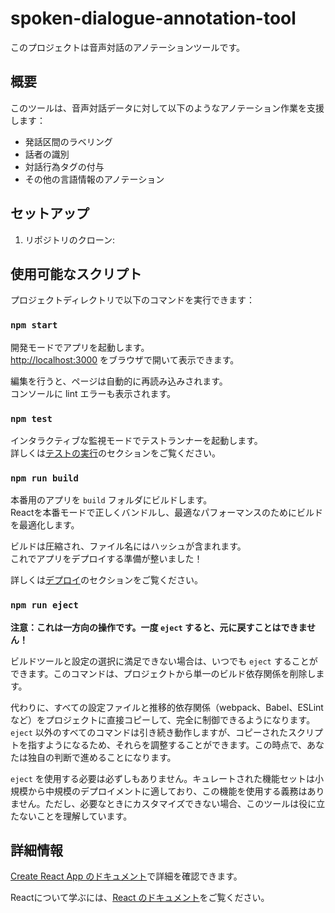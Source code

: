 # spoken-dialogue-annotation-tool

このプロジェクトは音声対話のアノテーションツールです。

## 概要

このツールは、音声対話データに対して以下のようなアノテーション作業を支援します：

- 発話区間のラベリング
- 話者の識別
- 対話行為タグの付与
- その他の言語情報のアノテーション

## セットアップ

1. リポジトリのクローン:

## 使用可能なスクリプト

プロジェクトディレクトリで以下のコマンドを実行できます：

### `npm start`

開発モードでアプリを起動します。\
[http://localhost:3000](http://localhost:3000) をブラウザで開いて表示できます。

編集を行うと、ページは自動的に再読み込みされます。\
コンソールに lint エラーも表示されます。

### `npm test`

インタラクティブな監視モードでテストランナーを起動します。\
詳しくは[テストの実行](https://facebook.github.io/create-react-app/docs/running-tests)のセクションをご覧ください。

### `npm run build`

本番用のアプリを `build` フォルダにビルドします。\
Reactを本番モードで正しくバンドルし、最適なパフォーマンスのためにビルドを最適化します。

ビルドは圧縮され、ファイル名にはハッシュが含まれます。\
これでアプリをデプロイする準備が整いました！

詳しくは[デプロイ](https://facebook.github.io/create-react-app/docs/deployment)のセクションをご覧ください。

### `npm run eject`

**注意：これは一方向の操作です。一度 `eject` すると、元に戻すことはできません！**

ビルドツールと設定の選択に満足できない場合は、いつでも `eject` することができます。このコマンドは、プロジェクトから単一のビルド依存関係を削除します。

代わりに、すべての設定ファイルと推移的依存関係（webpack、Babel、ESLintなど）をプロジェクトに直接コピーして、完全に制御できるようになります。`eject` 以外のすべてのコマンドは引き続き動作しますが、コピーされたスクリプトを指すようになるため、それらを調整することができます。この時点で、あなたは独自の判断で進めることになります。

`eject` を使用する必要は必ずしもありません。キュレートされた機能セットは小規模から中規模のデプロイメントに適しており、この機能を使用する義務はありません。ただし、必要なときにカスタマイズできない場合、このツールは役に立たないことを理解しています。

## 詳細情報

[Create React App のドキュメント](https://facebook.github.io/create-react-app/docs/getting-started)で詳細を確認できます。

Reactについて学ぶには、[React のドキュメント](https://reactjs.org/)をご覧ください。
